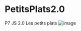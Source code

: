 # PetitsPlats2.0
P7 JS 2.0 Les petits plats
![image](https://github.com/sarahvar/PetitsPlats2.0/assets/100738177/cf4e78dc-d02b-41c1-a9a3-594ca534772f)
